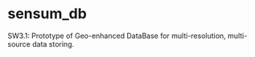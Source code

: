 sensum_db
=========

SW3.1: Prototype of Geo-enhanced DataBase for multi-resolution, multi-source data storing.
